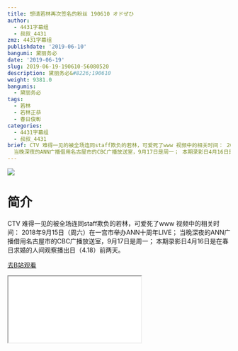 ```yaml
---
title: 想请若林再次签名的粉丝 190610 オドぜひ
author:
  - 4431字幕组
  - 叔叔_4431
zmz: 4431字幕组
publishdate: '2019-06-10'
bangumi: 黛丽务必
date: '2019-06-19'
slug: 2019-06-19-190610-56080520
description: 黛丽务必&#8226;190610
weight: 9381.0
bangumis:
  - 黛丽务必
tags:
  - 若林
  - 若林正恭
  - 春日俊彰
categories:
  - 4431字幕组
  - 叔叔_4431
brief: CTV 难得一见的被全场连同staff欺负的若林，可爱死了www 视频中的相关时间： 2018年9月15日（周六）在一宫市举办ANN十周年LIVE；
  当晚深夜的ANN广播借用名古屋市的CBC广播放送室，9月17日是周一； 本期录影日4月16日是在春日求婚的人间观察播出日（4.18）前两天。
---
```

![](https://raw.githubusercontent.com/tcgriffith/owaraisite/master/static/tmpimg/54e6e3dfe901a086e6d647881d8fd54c0bfdf241.jpg.480.jpg)
# 简介  
CTV
难得一见的被全场连同staff欺负的若林，可爱死了www
视频中的相关时间：
2018年9月15日（周六）在一宫市举办ANN十周年LIVE；
当晚深夜的ANN广播借用名古屋市的CBC广播放送室，9月17日是周一；
本期录影日4月16日是在春日求婚的人间观察播出日（4.18）前两天。  

[去B站观看](https://www.bilibili.com/video/av56080520/)
<div class ="resp-container"><iframe class="testiframe" src="//player.bilibili.com/player.html?aid=56080520"", scrolling="no", allowfullscreen="true" > </iframe></div> 
